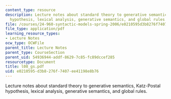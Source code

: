 ```yaml
---
content_type: resource
description: Lecture notes about standard theory to generative semantics, Katz-Postal
  hypothesis, lexical analysis, generative semantics, and global rules.
file: /courses/24-960-syntactic-models-spring-2006/e0210595d3b8276f7407ee41198e8b76_l08_gs.pdf
file_type: application/pdf
learning_resource_types:
- Lecture Notes
ocw_type: OCWFile
parent_title: Lecture Notes
parent_type: CourseSection
parent_uid: 54936944-addf-8629-7c85-fc89dccef285
resourcetype: Document
title: l08_gs.pdf
uid: e0210595-d3b8-276f-7407-ee41198e8b76
---
```

Lecture notes about standard theory to generative semantics, Katz-Postal hypothesis, lexical analysis, generative semantics, and global rules.

